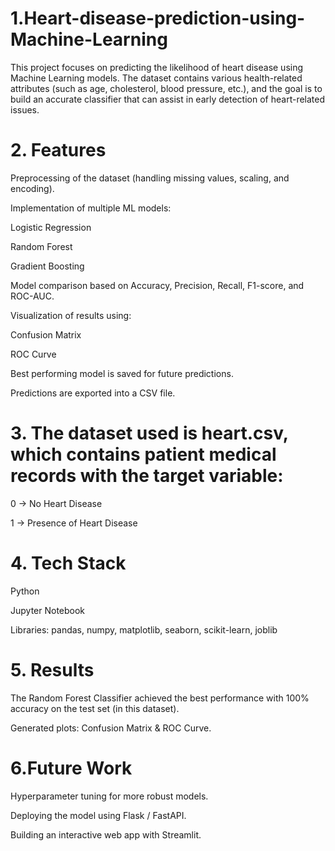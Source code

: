 # 1.Heart-disease-prediction-using-Machine-Learning
This project focuses on predicting the likelihood of heart disease using Machine Learning models. The dataset contains various health-related attributes (such as age, cholesterol, blood pressure, etc.), and the goal is to build an accurate classifier that can assist in early detection of heart-related issues. 

# 2. Features

Preprocessing of the dataset (handling missing values, scaling, and encoding).

Implementation of multiple ML models:

Logistic Regression

Random Forest

Gradient Boosting

Model comparison based on Accuracy, Precision, Recall, F1-score, and ROC-AUC.

Visualization of results using:

Confusion Matrix

ROC Curve

Best performing model is saved for future predictions.

Predictions are exported into a CSV file.
# 3. The dataset used is heart.csv, which contains patient medical records with the target variable:

0 → No Heart Disease

1 → Presence of Heart Disease 

# 4.  Tech Stack

Python

Jupyter Notebook

Libraries: pandas, numpy, matplotlib, seaborn, scikit-learn, joblib

# 5. Results

The Random Forest Classifier achieved the best performance with 100% accuracy on the test set (in this dataset).

Generated plots: Confusion Matrix & ROC Curve. 

# 6.Future Work

Hyperparameter tuning for more robust models.

Deploying the model using Flask / FastAPI.

Building an interactive web app with Streamlit.

